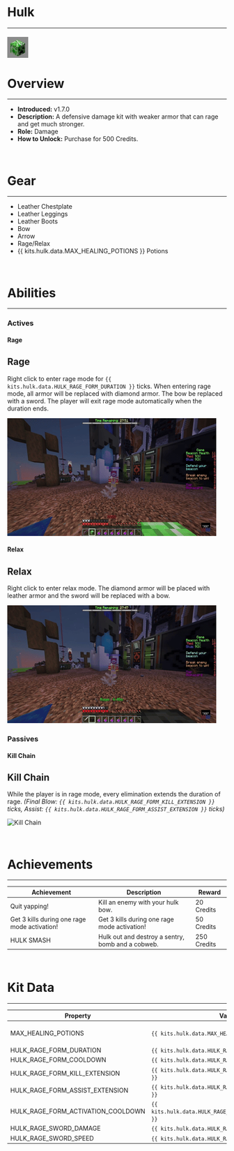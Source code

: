 # Hulk

***

#### ![hulk-icon](../assets/icons/hulk-icon.jpg)

# Overview
***
- **Introduced:** v1.7.0
- **Description:** A defensive damage kit with weaker armor that can rage and get much stronger.
- **Role:** Damage
- **How to Unlock:** Purchase for 500 Credits.

<br />  

# Gear
***
- Leather Chestplate
- Leather Leggings
- Leather Boots
- Bow
- Arrow
- Rage/Relax
- {{ kits.hulk.data.MAX_HEALING_POTIONS }} Potions

<br />  

# Abilities
***
### Actives
<!-- tabs:start -->
#### **Rage**
## Rage
Right click to enter rage mode for `{{ kits.hulk.data.HULK_RAGE_FORM_DURATION }}` ticks. When entering rage mode, all armor will be replaced with diamond armor. The bow be replaced with a sword. The player will exit rage mode automatically when the duration ends.

![Rage](../assets/kits/hulk/Hulk%20-%20Rage.gif)

#### **Relax**
## Relax
Right click to enter relax mode. The diamond armor will be placed with leather armor and the sword will be replaced with a bow.

![Relax](../assets/kits/hulk/Hulk%20-%20Relax.gif)

<!-- tabs:end -->

### Passives
<!-- tabs:start -->
#### **Kill Chain**
## Kill Chain
While the player is in rage mode, every elimination extends the duration of rage. *(Final Blow: `{{ kits.hulk.data.HULK_RAGE_FORM_KILL_EXTENSION }}` ticks, Assist: `{{ kits.hulk.data.HULK_RAGE_FORM_ASSIST_EXTENSION }}` ticks)*

![Kill Chain](../assets/kits/hulk/Hulk%20-%20Kill%20Chain.gif)
<!-- tabs:end -->
<br />

# Achievements
***

| Achievement | Description | Reward |
| ----------- | ----------- | ------ |
| Quit yapping! | Kill an enemy with your hulk bow. | 20 Credits |
| Get 3 kills during one rage mode activation! | Get 3 kills during one rage mode activation! | 50 Credits |
| HULK SMASH | Hulk out and destroy a sentry, bomb and a cobweb. | 250 Credits |

<br />  

# Kit Data
***

| Property | Value | Description |
|----------|-------|-------------|
| MAX_HEALING_POTIONS | `{{ kits.hulk.data.MAX_HEALING_POTIONS }}` | {{ kitDataSharedDescriptions.MAX_HEALING_POTIONS }} |
| HULK_RAGE_FORM_DURATION | `{{ kits.hulk.data.HULK_RAGE_FORM_DURATION }}` | The duration, in ticks, of the Rage ability. |
| HULK_RAGE_FORM_COOLDOWN | `{{ kits.hulk.data.HULK_RAGE_FORM_COOLDOWN }}` | The cooldown, in ticks, of the Rage ability. |
| HULK_RAGE_FORM_KILL_EXTENSION | `{{ kits.hulk.data.HULK_RAGE_FORM_KILL_EXTENSION }}` | The duration extention, in ticks, of the Rage ability that final blows will reward. |
| HULK_RAGE_FORM_ASSIST_EXTENSION | `{{ kits.hulk.data.HULK_RAGE_FORM_ASSIST_EXTENSION }}` | The duration extention, in ticks, of the Rage ability that assists will reward. |
| HULK_RAGE_FORM_ACTIVATION_COOLDOWN | `{{ kits.hulk.data.HULK_RAGE_FORM_ACTIVATION_COOLDOWN }}` | The cooldown, in ticks, after using the rage ability before the player can use the relax ability. |
| HULK_RAGE_SWORD_DAMAGE | `{{ kits.hulk.data.HULK_RAGE_SWORD_DAMAGE }}` | The base damage of the rage mode sword. |
| HULK_RAGE_SWORD_SPEED | `{{ kits.hulk.data.HULK_RAGE_SWORD_SPEED }}` | The base speed of the rage mode sword. |